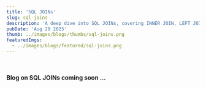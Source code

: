 ```yaml
---
title: 'SQL JOINs'
slug: sql-joins
description: 'A deep dive into SQL JOINs, covering INNER JOIN, LEFT JOIN, RIGHT JOIN, FULL OUTER JOIN and SELF JOIN with examples and best practices for database querying.'
pubDate: 'Aug 29 2025'
thumb: ../images/blogs/thumbs/sql-joins.png
featuredImgs: 
  - ../images/blogs/featured/sql-joins.png
---
```


<br>

<h4 style="font-size: 1.1em; font-weight: bold;">Blog on SQL JOINs coming soon ... </h4>

<br>
